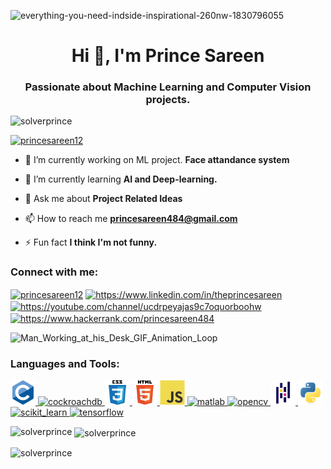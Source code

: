 ![everything-you-need-indside-inspirational-260nw-1830796055](https://user-images.githubusercontent.com/98515024/151513881-2621d7ef-fb77-47cd-88fe-1bb091107685.jpg)

<h1 align="center">Hi 👋, I'm Prince Sareen</h1>
<h3 align="center">Passionate about Machine Learning and Computer Vision projects.</h3>

<p align="left"> <img src="https://komarev.com/ghpvc/?username=solverprince&label=Profile%20views&color=0e75b6&style=flat" alt="solverprince" /> </p>

<p align="left"> <a href="https://twitter.com/princesareen12" target="blank"><img src="https://img.shields.io/twitter/follow/princesareen12?logo=twitter&style=for-the-badge" alt="princesareen12" /></a> </p>

- 🔭 I’m currently working on ML project. **Face attandance system**

- 🌱 I’m currently learning **AI and Deep-learning.**

- 💬 Ask me about **Project Related Ideas**

- 📫 How to reach me **princesareen484@gmail.com**

- ⚡ Fun fact **I think I'm not funny.**

<h3 align="left">Connect with me:</h3>
<p align="left">
<a href="https://twitter.com/princesareen12" target="blank"><img align="center" src="https://raw.githubusercontent.com/rahuldkjain/github-profile-readme-generator/master/src/images/icons/Social/twitter.svg" alt="princesareen12" height="30" width="40" /></a>
<a href="https://linkedin.com/in/theprincesareen" target="blank"><img align="center" src="https://raw.githubusercontent.com/rahuldkjain/github-profile-readme-generator/master/src/images/icons/Social/linked-in-alt.svg" alt="https://www.linkedin.com/in/theprincesareen" height="30" width="40" /></a>
<a href="https://www.youtube.com//channel/ucdrpeyajas9c7oquorboohw" target="blank"><img align="center" src="https://raw.githubusercontent.com/rahuldkjain/github-profile-readme-generator/master/src/images/icons/Social/youtube.svg" alt="https://youtube.com/channel/ucdrpeyajas9c7oquorboohw" height="30" width="40" /></a>
<a href="https://www.hackerrank.com/https://www.hackerrank.com/princesareen484" target="blank"><img align="center" src="https://raw.githubusercontent.com/rahuldkjain/github-profile-readme-generator/master/src/images/icons/Social/hackerrank.svg" alt="https://www.hackerrank.com/princesareen484" height="30" width="40" /></a>
</p>

![Man_Working_at_his_Desk_GIF_Animation_Loop](https://user-images.githubusercontent.com/98515024/151519352-24a1977e-67d3-4122-806d-db3f5f0748c4.gif)



<h3 align="left">Languages and Tools:</h3>
<p align="left"> <a href="https://www.cprogramming.com/" target="_blank" rel="noreferrer"> <img src="https://raw.githubusercontent.com/devicons/devicon/master/icons/c/c-original.svg" alt="c" width="40" height="40"/> </a> <a href="https://www.cockroachlabs.com/product/cockroachdb/" target="_blank" rel="noreferrer"> <img src="https://cdn.worldvectorlogo.com/logos/cockroachdb.svg" alt="cockroachdb" width="40" height="40"/> </a> <a href="https://www.w3schools.com/css/" target="_blank" rel="noreferrer"> <img src="https://raw.githubusercontent.com/devicons/devicon/master/icons/css3/css3-original-wordmark.svg" alt="css3" width="40" height="40"/> </a> <a href="https://www.w3.org/html/" target="_blank" rel="noreferrer"> <img src="https://raw.githubusercontent.com/devicons/devicon/master/icons/html5/html5-original-wordmark.svg" alt="html5" width="40" height="40"/> </a> <a href="https://developer.mozilla.org/en-US/docs/Web/JavaScript" target="_blank" rel="noreferrer"> <img src="https://raw.githubusercontent.com/devicons/devicon/master/icons/javascript/javascript-original.svg" alt="javascript" width="40" height="40"/> </a> <a href="https://www.mathworks.com/" target="_blank" rel="noreferrer"> <img src="https://upload.wikimedia.org/wikipedia/commons/2/21/Matlab_Logo.png" alt="matlab" width="40" height="40"/> </a> <a href="https://opencv.org/" target="_blank" rel="noreferrer"> <img src="https://www.vectorlogo.zone/logos/opencv/opencv-icon.svg" alt="opencv" width="40" height="40"/> </a> <a href="https://pandas.pydata.org/" target="_blank" rel="noreferrer"> <img src="https://raw.githubusercontent.com/devicons/devicon/2ae2a900d2f041da66e950e4d48052658d850630/icons/pandas/pandas-original.svg" alt="pandas" width="40" height="40"/> </a> <a href="https://www.python.org" target="_blank" rel="noreferrer"> <img src="https://raw.githubusercontent.com/devicons/devicon/master/icons/python/python-original.svg" alt="python" width="40" height="40"/> </a> <a href="https://scikit-learn.org/" target="_blank" rel="noreferrer"> <img src="https://upload.wikimedia.org/wikipedia/commons/0/05/Scikit_learn_logo_small.svg" alt="scikit_learn" width="40" height="40"/> </a> <a href="https://www.tensorflow.org" target="_blank" rel="noreferrer"> <img src="https://www.vectorlogo.zone/logos/tensorflow/tensorflow-icon.svg" alt="tensorflow" width="40" height="40"/> </a> </p>



<p><img align="left" src="https://github-readme-stats.vercel.app/api/top-langs?username=solverprince&show_icons=true&locale=en&layout=compact" alt="solverprince" /></p>

<p>&nbsp;<img align="center" src="https://github-readme-stats.vercel.app/api?username=solverprince&show_icons=true&locale=en" alt="solverprince" /></p>

<p><img align="center" src="https://github-readme-streak-stats.herokuapp.com/?user=solverprince&" alt="solverprince" /></p>

